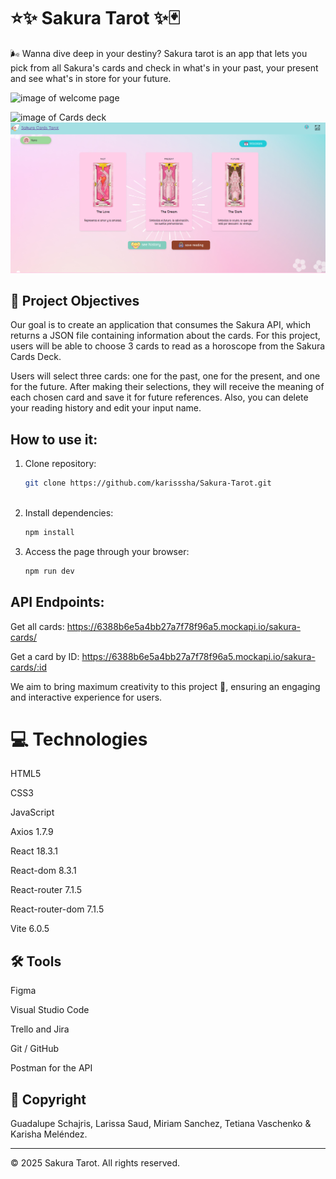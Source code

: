 # ⭐✨ Sakura Tarot ✨🃏

🌬️ Wanna dive deep in your destiny? Sakura tarot is an app that lets you pick from all Sakura's cards and check in what's in your past, your present and see what's in store for your future.

 ![image of welcome page](https://github.com/user-attachments/assets/bb215945-e328-48cb-8a1d-b517ea791822)

 ![image of Cards deck](https://github.com/user-attachments/assets/6e58b087-9023-4a78-b5e7-8bc902545316)
![Image of reading](image-1.png)


## 🌟 Project Objectives

Our goal is to create an application that consumes the Sakura API, which returns a JSON file containing information about the cards. For this project, users will be able to choose 3 cards to read as a horoscope from the Sakura Cards Deck.

Users will select three cards: one for the past, one for the present, and one for the future. After making their selections, they will receive the meaning of each chosen card and save it for future references. Also, you can delete your reading history and edit your input name.

## How to use it:

1. Clone repository:
   ```bash
   git clone https://github.com/karisssha/Sakura-Tarot.git
  
   ```
2. Install dependencies:
   ```bash
   npm install
   ```
   
3. Access the page through your browser:
   ```bash
   npm run dev


## API Endpoints:

Get all cards: https://6388b6e5a4bb27a7f78f96a5.mockapi.io/sakura-cards/

Get a card by ID: https://6388b6e5a4bb27a7f78f96a5.mockapi.io/sakura-cards/:id

We aim to bring maximum creativity to this project 💪, ensuring an engaging and interactive experience for users.

# 💻 Technologies

HTML5

CSS3

JavaScript

Axios 1.7.9 

React 18.3.1

React-dom 8.3.1

React-router 7.1.5

React-router-dom 7.1.5

Vite 6.0.5

## 🛠 Tools

Figma

Visual Studio Code

Trello and Jira

Git / GitHub

Postman for the API

## 📜 Copyright

Guadalupe Schajris, Larissa Saud, Miriam Sanchez, Tetiana Vaschenko & Karisha Meléndez.

---
© 2025 Sakura Tarot. All rights reserved.
